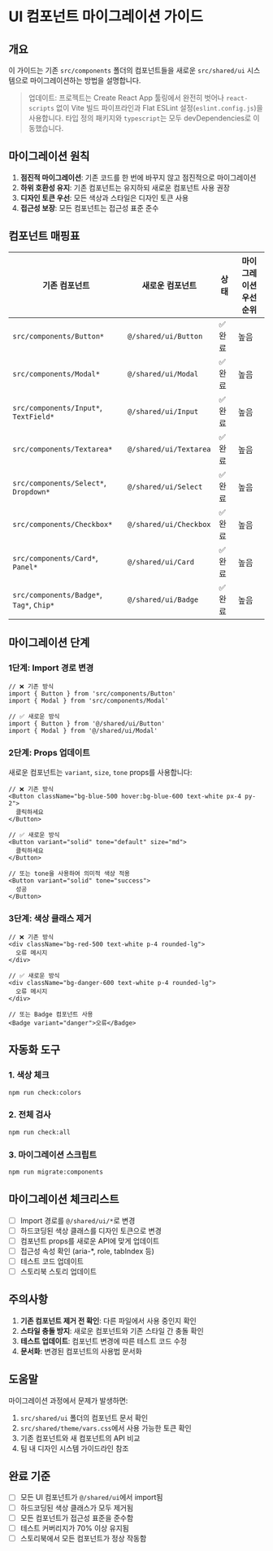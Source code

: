 # UI 컴포넌트 마이그레이션 가이드

## 개요

이 가이드는 기존 `src/components` 폴더의 컴포넌트들을 새로운 `src/shared/ui` 시스템으로 마이그레이션하는 방법을 설명합니다.

> 업데이트: 프로젝트는 Create React App 툴링에서 완전히 벗어나 `react-scripts` 없이 Vite 빌드 파이프라인과 Flat ESLint 설정(`eslint.config.js`)을 사용합니다. 타입 정의 패키지와 `typescript`는 모두 devDependencies로 이동했습니다.

## 마이그레이션 원칙

1. **점진적 마이그레이션**: 기존 코드를 한 번에 바꾸지 않고 점진적으로 마이그레이션
2. **하위 호환성 유지**: 기존 컴포넌트는 유지하되 새로운 컴포넌트 사용 권장
3. **디자인 토큰 우선**: 모든 색상과 스타일은 디자인 토큰 사용
4. **접근성 보장**: 모든 컴포넌트는 접근성 표준 준수

## 컴포넌트 매핑표

| 기존 컴포넌트 | 새로운 컴포넌트 | 상태 | 마이그레이션 우선순위 |
|--------------|----------------|------|-------------------|
| `src/components/Button*` | `@/shared/ui/Button` | ✅ 완료 | 높음 |
| `src/components/Modal*` | `@/shared/ui/Modal` | ✅ 완료 | 높음 |
| `src/components/Input*`, `TextField*` | `@/shared/ui/Input` | ✅ 완료 | 높음 |
| `src/components/Textarea*` | `@/shared/ui/Textarea` | ✅ 완료 | 높음 |
| `src/components/Select*`, `Dropdown*` | `@/shared/ui/Select` | ✅ 완료 | 높음 |
| `src/components/Checkbox*` | `@/shared/ui/Checkbox` | ✅ 완료 | 높음 |
| `src/components/Card*`, `Panel*` | `@/shared/ui/Card` | ✅ 완료 | 높음 |
| `src/components/Badge*`, `Tag*`, `Chip*` | `@/shared/ui/Badge` | ✅ 완료 | 높음 |

## 마이그레이션 단계

### 1단계: Import 경로 변경

```tsx
// ❌ 기존 방식
import { Button } from 'src/components/Button'
import { Modal } from 'src/components/Modal'

// ✅ 새로운 방식
import { Button } from '@/shared/ui/Button'
import { Modal } from '@/shared/ui/Modal'
```

### 2단계: Props 업데이트

새로운 컴포넌트는 `variant`, `size`, `tone` props를 사용합니다:

```tsx
// ❌ 기존 방식
<Button className="bg-blue-500 hover:bg-blue-600 text-white px-4 py-2">
  클릭하세요
</Button>

// ✅ 새로운 방식
<Button variant="solid" tone="default" size="md">
  클릭하세요
</Button>

// 또는 tone을 사용하여 의미적 색상 적용
<Button variant="solid" tone="success">
  성공
</Button>
```

### 3단계: 색상 클래스 제거

```tsx
// ❌ 기존 방식
<div className="bg-red-500 text-white p-4 rounded-lg">
  오류 메시지
</div>

// ✅ 새로운 방식
<div className="bg-danger-600 text-white p-4 rounded-lg">
  오류 메시지
</div>

// 또는 Badge 컴포넌트 사용
<Badge variant="danger">오류</Badge>
```

## 자동화 도구

### 1. 색상 체크

```bash
npm run check:colors
```

### 2. 전체 검사

```bash
npm run check:all
```

### 3. 마이그레이션 스크립트

```bash
npm run migrate:components
```

## 마이그레이션 체크리스트

- [ ] Import 경로를 `@/shared/ui/*`로 변경
- [ ] 하드코딩된 색상 클래스를 디자인 토큰으로 변경
- [ ] 컴포넌트 props를 새로운 API에 맞게 업데이트
- [ ] 접근성 속성 확인 (aria-*, role, tabIndex 등)
- [ ] 테스트 코드 업데이트
- [ ] 스토리북 스토리 업데이트

## 주의사항

1. **기존 컴포넌트 제거 전 확인**: 다른 파일에서 사용 중인지 확인
2. **스타일 충돌 방지**: 새로운 컴포넌트와 기존 스타일 간 충돌 확인
3. **테스트 업데이트**: 컴포넌트 변경에 따른 테스트 코드 수정
4. **문서화**: 변경된 컴포넌트의 사용법 문서화

## 도움말

마이그레이션 과정에서 문제가 발생하면:

1. `src/shared/ui` 폴더의 컴포넌트 문서 확인
2. `src/shared/theme/vars.css`에서 사용 가능한 토큰 확인
3. 기존 컴포넌트와 새 컴포넌트의 API 비교
4. 팀 내 디자인 시스템 가이드라인 참조

## 완료 기준

- [ ] 모든 UI 컴포넌트가 `@/shared/ui`에서 import됨
- [ ] 하드코딩된 색상 클래스가 모두 제거됨
- [ ] 모든 컴포넌트가 접근성 표준을 준수함
- [ ] 테스트 커버리지가 70% 이상 유지됨
- [ ] 스토리북에서 모든 컴포넌트가 정상 작동함
